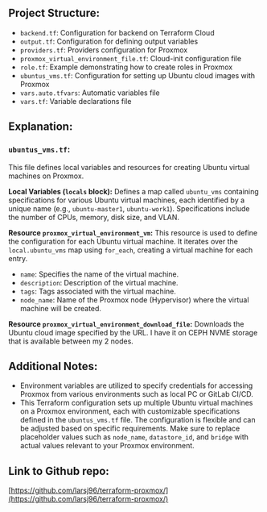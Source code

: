 ## Project Structure:

- `backend.tf`: Configuration for backend on Terraform Cloud
- `output.tf`: Configuration for defining output variables
- `providers.tf`: Providers configuration for Proxmox
- `proxmox_virtual_environment_file.tf`: Cloud-init configuration file
- `role.tf`: Example demonstrating how to create roles in Proxmox
- `ubuntus_vms.tf`: Configuration for setting up Ubuntu cloud images with Proxmox
- `vars.auto.tfvars`: Automatic variables file
- `vars.tf`: Variable declarations file

## Explanation:

### `ubuntus_vms.tf`:
This file defines local variables and resources for creating Ubuntu virtual machines on Proxmox.

**Local Variables (`locals` block):**
Defines a map called `ubuntu_vms` containing specifications for various Ubuntu virtual machines, each identified by a unique name (e.g., `ubuntu-master1`, `ubuntu-work1`). Specifications include the number of CPUs, memory, disk size, and VLAN.

**Resource `proxmox_virtual_environment_vm`:**
This resource is used to define the configuration for each Ubuntu virtual machine. It iterates over the `local.ubuntu_vms` map using `for_each`, creating a virtual machine for each entry.
- `name`: Specifies the name of the virtual machine.
- `description`: Description of the virtual machine.
- `tags`: Tags associated with the virtual machine.
- `node_name`: Name of the Proxmox node (Hypervisor) where the virtual machine will be created.

**Resource `proxmox_virtual_environment_download_file`:**
Downloads the Ubuntu cloud image specified by the URL. I have it on CEPH NVME storage that is available between my 2 nodes.

## Additional Notes:

- Environment variables are utilized to specify credentials for accessing Proxmox from various environments such as local PC or GitLab CI/CD.
- This Terraform configuration sets up multiple Ubuntu virtual machines on a Proxmox environment, each with customizable specifications defined in the `ubuntus_vms.tf` file. The configuration is flexible and can be adjusted based on specific requirements. Make sure to replace placeholder values such as `node_name`, `datastore_id`, and `bridge` with actual values relevant to your Proxmox environment.

## Link to Github repo:
[https://github.com/larsj96/terraform-proxmox/](https://github.com/larsj96/terraform-proxmox/)
